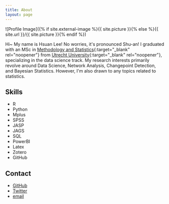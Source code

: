 ```yaml
---
title: About
layout: page
---
```

![Profile Image]({% if site.external-image %}{{ site.picture }}{% else %}{{ site.url }}/{{ site.picture }}{% endif %})

Hi~ My name is Hsuan Lee! No worries, it's pronounced Shu-an! I graduated with an MSc in [Methodology and Statistics](https://www.uu.nl/en/organisation/methodology-and-statistics){:target="_blank" rel="noopener"} from [Utrecht University](https://uu.nl/en){:target="_blank" rel="noopener"}, specializing in the data science track. My research interests primarily revolve around Data Science, Network Analysis, Changepoint Detection, and Bayesian Statistics. However, I'm also drawn to any topics related to statistics.

<h2>Skills</h2>

<ul class="skill-list">
	<li> R </li>
	<li> Python </li>
	<li> Mplus </li>
    <li> SPSS </li>
	<li> JASP</li>
	<li> JAGS</li>
	<li> SQL </li>
	<li> PowerBI </li>
	<li> Latex </li>
	<li> Zotero </li>
	<li> GitHub </li>
</ul>

<h2>Contact</h2>

<ul>
	<li><a href="https://github.com/HsuanLee01">GitHub</a></li>
	<li><a href="https://twitter.com/HsuanLee10">Twitter</a></li>
	<li><a href="hsuan.lee1@gmail.com">email</a></li>
</ul>
